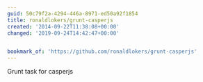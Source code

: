```yaml
---
guid: 50c79f2a-4294-446a-8971-ed50a92f1854
title: ronaldlokers/grunt-casperjs
created: '2014-09-22T11:38:08+00:00'
changed: '2019-09-24T14:42:47+00:00'


bookmark_of: 'https://github.com/ronaldlokers/grunt-casperjs'
---
```



Grunt task for casperjs
